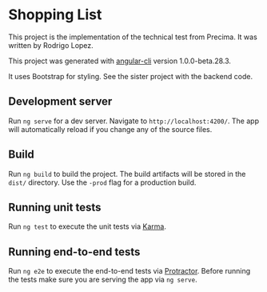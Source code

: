 # Shopping List

This project is the implementation of the technical test from Precima. It was written by Rodrigo Lopez.

This project was generated with [angular-cli](https://github.com/angular/angular-cli) version 1.0.0-beta.28.3.

It uses Bootstrap for styling. See the sister project with the backend code.

## Development server
Run `ng serve` for a dev server. Navigate to `http://localhost:4200/`. The app will automatically reload if you change any of the source files.

## Build

Run `ng build` to build the project. The build artifacts will be stored in the `dist/` directory. Use the `-prod` flag for a production build.

## Running unit tests

Run `ng test` to execute the unit tests via [Karma](https://karma-runner.github.io).

## Running end-to-end tests

Run `ng e2e` to execute the end-to-end tests via [Protractor](http://www.protractortest.org/).
Before running the tests make sure you are serving the app via `ng serve`.
